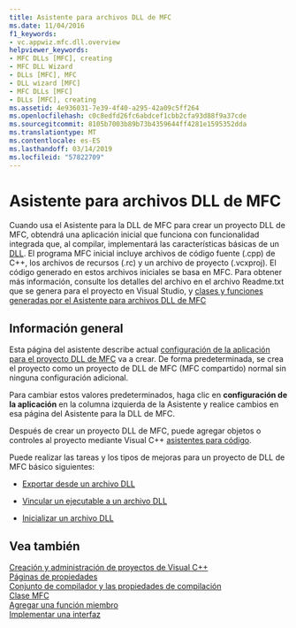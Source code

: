 ```yaml
---
title: Asistente para archivos DLL de MFC
ms.date: 11/04/2016
f1_keywords:
- vc.appwiz.mfc.dll.overview
helpviewer_keywords:
- MFC DLLs [MFC], creating
- MFC DLL Wizard
- DLLs [MFC], MFC
- DLL wizard [MFC]
- MFC DLLs [MFC]
- DLLs [MFC], creating
ms.assetid: 4e936031-7e39-4f40-a295-42a09c5ff264
ms.openlocfilehash: c0c8edfd26fc6abdcef1cbb2cfa93d88f9a37cde
ms.sourcegitcommit: 8105b7003b89b73b4359644ff4281e1595352dda
ms.translationtype: MT
ms.contentlocale: es-ES
ms.lasthandoff: 03/14/2019
ms.locfileid: "57822709"
---
```

# <a name="mfc-dll-wizard"></a>Asistente para archivos DLL de MFC

Cuando usa el Asistente para la DLL de MFC para crear un proyecto DLL de MFC, obtendrá una aplicación inicial que funciona con funcionalidad integrada que, al compilar, implementará las características básicas de un [DLL](../../build/dlls-in-visual-cpp.md). El programa MFC inicial incluye archivos de código fuente (.cpp) de C++, los archivos de recursos (.rc) y un archivo de proyecto (.vcxproj). El código generado en estos archivos iniciales se basa en MFC. Para obtener más información, consulte los detalles del archivo en el archivo Readme.txt que se genera para el proyecto en Visual Studio, y [clases y funciones generadas por el Asistente para archivos DLL de MFC](../../mfc/reference/classes-and-functions-generated-by-the-mfc-dll-wizard.md)

## <a name="overview"></a>Información general

Esta página del asistente describe actual [configuración de la aplicación para el proyecto DLL de MFC](../../mfc/reference/application-settings-mfc-dll-wizard.md) va a crear. De forma predeterminada, se crea el proyecto como un proyecto de DLL de MFC (MFC compartido) normal sin ninguna configuración adicional.

Para cambiar estos valores predeterminados, haga clic en **configuración de la aplicación** en la columna izquierda de la Asistente y realice cambios en esa página del Asistente para la DLL de MFC.

Después de crear un proyecto DLL de MFC, puede agregar objetos o controles al proyecto mediante Visual C++ [asistentes para código](../../ide/adding-functionality-with-code-wizards-cpp.md).

Puede realizar las tareas y los tipos de mejoras para un proyecto de DLL de MFC básico siguientes:

- [Exportar desde un archivo DLL](../../build/exporting-from-a-dll.md)

- [Vincular un ejecutable a un archivo DLL](../../build/linking-an-executable-to-a-dll.md)

- [Inicializar un archivo DLL](../../build/run-time-library-behavior.md#initializing-a-dll)

## <a name="see-also"></a>Vea también

[Creación y administración de proyectos de Visual C++](../../build/creating-and-managing-visual-cpp-projects.md)<br/>
[Páginas de propiedades](../../build/reference/property-pages-visual-cpp.md)<br/>
[Conjunto de compilador y las propiedades de compilación](../../build/working-with-project-properties.md)<br/>
[Clase MFC](../../mfc/reference/adding-an-mfc-class.md)<br/>
[Agregar una función miembro](../../ide/adding-a-member-function-visual-cpp.md)<br/>
[Implementar una interfaz](../../ide/implementing-an-interface-visual-cpp.md)<br/>
